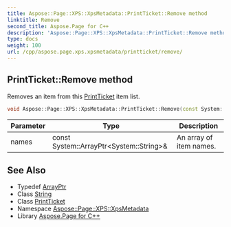 ```yaml
---
title: Aspose::Page::XPS::XpsMetadata::PrintTicket::Remove method
linktitle: Remove
second_title: Aspose.Page for C++
description: 'Aspose::Page::XPS::XpsMetadata::PrintTicket::Remove method. Removes an item from this PrintTicket item list in C++.'
type: docs
weight: 100
url: /cpp/aspose.page.xps.xpsmetadata/printticket/remove/
---
```

## PrintTicket::Remove method


Removes an item from this [PrintTicket](../) item list.

```cpp
void Aspose::Page::XPS::XpsMetadata::PrintTicket::Remove(const System::ArrayPtr<System::String> &names)
```


| Parameter | Type | Description |
| --- | --- | --- |
| names | const System::ArrayPtr\<System::String\>\& | An array of item names. |

## See Also

* Typedef [ArrayPtr](../../../system/arrayptr/)
* Class [String](../../../system/string/)
* Class [PrintTicket](../)
* Namespace [Aspose::Page::XPS::XpsMetadata](../../)
* Library [Aspose.Page for C++](../../../)

